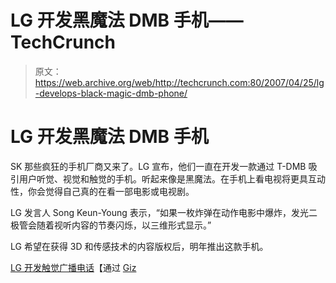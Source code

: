 # LG 开发黑魔法 DMB 手机——TechCrunch

> 原文：<https://web.archive.org/web/http://techcrunch.com:80/2007/04/25/lg-develops-black-magic-dmb-phone/>

# LG 开发黑魔法 DMB 手机

SK 那些疯狂的手机厂商又来了。LG 宣布，他们一直在开发一款通过 T-DMB 吸引用户听觉、视觉和触觉的手机。听起来像是黑魔法。在手机上看电视将更具互动性，你会觉得自己真的在看一部电影或电视剧。

LG 发言人 Song Keun-Young 表示，“如果一枚炸弹在动作电影中爆炸，发光二极管会随着视听内容的节奏闪烁，以三维形式显示。”

LG 希望在获得 3D 和传感技术的内容版权后，明年推出这款手机。

[LG 开发触觉广播电话](https://web.archive.org/web/20210123021038/http://www.physorg.com/news96610101.html)【通过 [Giz](https://web.archive.org/web/20210123021038/http://gizmodo.com/gadgets/cellphones/lg-develops-phone-with-3d-and-tactile-feedba+omfgvirtualphonesex-255085.php)